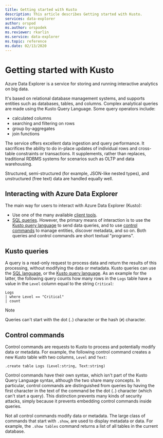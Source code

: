 ```yaml
---
title: Getting started with Kusto
description: This article describes Getting started with Kusto.
services: data-explorer
author: orspod
ms.author: orspodek
ms.reviewer: rkarlin
ms.service: data-explorer
ms.topic: reference
ms.date: 02/13/2020
---
```

# Getting started with Kusto

Azure Data Explorer is a service for storing and running interactive analytics on big data.

It's based on relational database management systems, and supports entities such as databases, tables, and columns. Complex analytical queries are made using the Kusto Query Language. Some query operators include:
* calculated columns
* searching and filtering on rows
* group by-aggregates
* join functions

The service offers excellent data ingestion and query performance. It sacrifices the ability to do in-place updates of individual rows and cross-table constraints or transactions. It supplements, rather than replaces, traditional RDBMS systems for scenarios such as OLTP and data warehousing.

Structured, semi-structured (for example, JSON-like nested types), and unstructured (free text) data are handled equally well.

## Interacting with Azure Data Explorer

The main way for users to interact with Azure Data Explorer (Kusto):
* Use one of the many available [client tools](../tools/index.md). 
* [SQL queries](../api/tds/t-sql.md).
However, the primary means of interaction is to use the [Kusto query language](../query/index.md) to send data queries, and to use [control commands](../management/index.md) to manage entities, discover metadata, and so on.
Both queries and control commands are short textual "programs".

## Kusto queries

A query is a read-only request to process data and return the results of this processing, without modifying the data or metadata. Kusto queries can use the [SQL language](../api/tds/t-sql.md), or the [Kusto query language](../query/index.md). As an example for the latter, the following query counts how many rows in the `Logs` table have a value in the `Level` column equal to the string `Critical`:

```kusto
Logs
| where Level == "Critical"
| count
```

> [!NOTE]
> Queries can't start with the dot (`.`) character or the hash (`#`) character.

## Control commands

Control commands are requests to Kusto to process and potentially modify data or metadata. For example, the following control command creates a new Kusto table with two columns, `Level` and `Text`:

```kusto
.create table Logs (Level:string, Text:string)
```

Control commands have their own syntax, which isn't part of the Kusto Query Language syntax, although the two share many concepts. In particular, control commands are distinguished from queries by having the first character in the text of the command be the dot (`.`) character (which can't start a query).
This distinction prevents many kinds of security attacks, simply because it prevents embedding control commands inside queries.

Not all control commands modify data or metadata. The large class of commands that start with `.show`, are used to display metadata or data. For example, the `.show tables` command returns a list of all tables in the current database.
